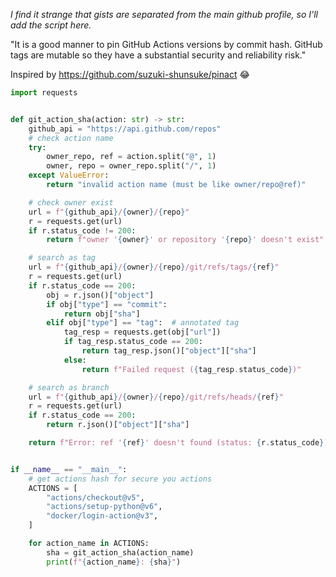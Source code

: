 _I find it strange that gists are separated from the main github profile, so I'll add the script here._


"It is a good manner to pin GitHub Actions versions by commit hash. GitHub tags are mutable so they have a substantial security and reliability risk."

Inspired by https://github.com/suzuki-shunsuke/pinact :joy:

```python
import requests


def git_action_sha(action: str) -> str:
    github_api = "https://api.github.com/repos"
    # check action name
    try:
        owner_repo, ref = action.split("@", 1)
        owner, repo = owner_repo.split("/", 1)
    except ValueError:
        return "invalid action name (must be like owner/repo@ref)"

    # check owner exist
    url = f"{github_api}/{owner}/{repo}"
    r = requests.get(url)
    if r.status_code != 200:
        return f"owner '{owner}' or repository '{repo}' doesn't exist"

    # search as tag
    url = f"{github_api}/{owner}/{repo}/git/refs/tags/{ref}"
    r = requests.get(url)
    if r.status_code == 200:
        obj = r.json()["object"]
        if obj["type"] == "commit":
            return obj["sha"]
        elif obj["type"] == "tag":  # annotated tag
            tag_resp = requests.get(obj["url"])
            if tag_resp.status_code == 200:
                return tag_resp.json()["object"]["sha"]
            else:
                return f"Failed request ({tag_resp.status_code})"

    # search as branch
    url = f"{github_api}/{owner}/{repo}/git/refs/heads/{ref}"
    r = requests.get(url)
    if r.status_code == 200:
        return r.json()["object"]["sha"]

    return f"Error: ref '{ref}' doesn't found (status: {r.status_code})"


if __name__ == "__main__":
    # get actions hash for secure you actions
    ACTIONS = [
        "actions/checkout@v5",
        "actions/setup-python@v6",
        "docker/login-action@v3",
    ]

    for action_name in ACTIONS:
        sha = git_action_sha(action_name)
        print(f"{action_name}: {sha}")
```